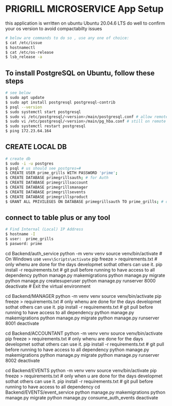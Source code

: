 # PRIGRILL MICROSERVICE App Setup

this application is wrritten on ubuntu Ubuntu 20.04.6 LTS  do well to confirm your os version to avoid compactabilty issues

```bash
# below are commands to do so , use any one of choice:
$ cat /etc/issue
$ hostnamectl
$ cat /etc/os-release
$ lsb_release -a
```

## To install PostgreSQL on Ubuntu, follow these steps

```bash
# see below
$ sudo apt update
$ sudo apt install postgresql postgresql-contrib
$ psql --version
$ sudo systemctl start postgresql
$ sudo vi /etc/postgresql/<version>/main/postgresql.conf # allow remote access by adding this line : listen_addresses = '*'
$ sudo vi /etc/postgresql/<version>/main/pg_hba.conf # still on remote access: host    all             all             0.0.0.0/0            md5
$ sudo systemctl restart postgresql
$ ping 172.23.64.164
```

## CREATE LOCAL DB

```bash
# create db
$ sudo -i -u postgres
$ psql # us should see postgres=#
$ CREATE USER prime_grills WITH PASSWORD 'prime';
$ CREATE DATABASE primegrillsauth; # for Auth
$ CREATE DATABASE primegrillsaccount
$ CREATE DATABASE primegrillsmanager
$ CREATE DATABASE primegrillsevents
$ CREATE DATABASE primegrillsproduct
$ GRANT ALL PRIVILEGES ON DATABASE primegrillsauth TO prime_grills; # do for db created
```

## connect to table plus or any tool

```bash
# Find Internal (Local) IP Address
$ hostname -I
$ user:  prime_grills 
$ pasword: prime
```

cd Backend/auth_service
python -m venv venv
source venv/bin/activate  # On Windows use `venv\Scripts\activate`
pip freeze > requirements.txt # only whenu are done for the days developmet sothat others can use it.
pip install -r requirements.txt # git pull before running to have access to all dependency
python manage.py makemigrations
python manage.py migrate
python manage.py createsuperuser
python manage.py runserver 8000
deactivate  # Exit the virtual environment

cd  Backend/MANAGER
python -m venv venv
source venv/bin/activate
pip freeze > requirements.txt # only whenu are done for the days developmet sothat others can use it.
pip install -r requirements.txt # git pull before running to have access to all dependency
python manage.py makemigrations
python manage.py migrate
python manage.py runserver 8001
deactivate

cd Backend/ACCOUNTANT
python -m venv venv
source venv/bin/activate
pip freeze > requirements.txt # only whenu are done for the days developmet sothat others can use it.
pip install -r requirements.txt # git pull before running to have access to all dependency
python manage.py makemigrations
python manage.py migrate
python manage.py runserver 8002
deactivate

 
cd Backend/EVENTS
python -m venv venv
source venv/bin/activate
pip freeze > requirements.txt # only when u are done for the days developmet sothat others can use it.
pip install -r requirements.txt # git pull before running to have access to all dependency
cd Backend/EVENTS/event_service
python manage.py makemigrations
python manage.py migrate
python manage.py consume_auth_events
deactivate